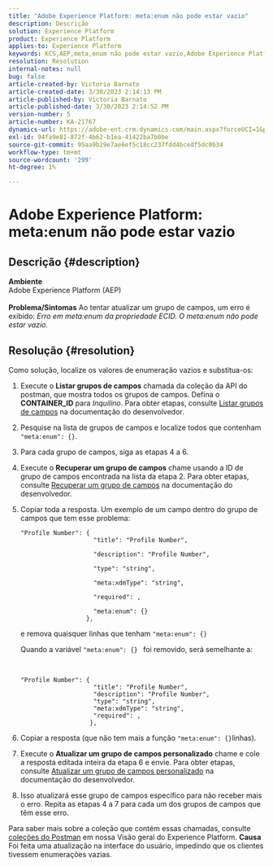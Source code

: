 ```yaml
---
title: "Adobe Experience Platform: meta:enum não pode estar vazio"
description: Descrição
solution: Experience Platform
product: Experience Platform
applies-to: Experience Platform
keywords: KCS,AEP,meta,enum não pode estar vazio,Adobe Experience Platform,atualizar grupos de campos,solução alternativa,solução de problemas
resolution: Resolution
internal-notes: null
bug: false
article-created-by: Victoria Barnato
article-created-date: 3/30/2023 2:14:13 PM
article-published-by: Victoria Barnato
article-published-date: 3/30/2023 2:14:52 PM
version-number: 5
article-number: KA-21767
dynamics-url: https://adobe-ent.crm.dynamics.com/main.aspx?forceUCI=1&pagetype=entityrecord&etn=knowledgearticle&id=d7918023-05cf-ed11-b597-6045bd0065b6
exl-id: 94fa9e81-872f-4b62-b1ea-41422ba7b0be
source-git-commit: 95aa9b29e7ae6ef5c18cc237fdd4bcedf5dc0b34
workflow-type: tm+mt
source-wordcount: '299'
ht-degree: 1%

---
```


# Adobe Experience Platform: meta:enum não pode estar vazio

## Descrição {#description}

<b>Ambiente</b><br>Adobe Experience Platform (AEP)<br><br><b>Problema/Sintomas</b>
Ao tentar atualizar um grupo de campos, um erro é exibido: *Erro em meta:enum da propriedade ECID. O meta:enum não pode estar vazio.*


## Resolução {#resolution}


Como solução, localize os valores de enumeração vazios e substitua-os:

1. Execute o <b>Listar grupos de campos</b> chamada da coleção da API do postman, que mostra todos os grupos de campos. Defina o <b>CONTAINER_ID</b> para *Inquilino*. Para obter etapas, consulte [Listar grupos de campos](https://developer.adobe.com/experience-platform-apis/references/schema-registry/#tag/Field-groups/operation/listFieldGroups) na documentação do desenvolvedor.
2. Pesquise na lista de grupos de campos e localize todos que contenham `"meta:enum": {}`.
3. Para cada grupo de campos, siga as etapas 4 a 6.
4. Execute o <b>Recuperar um grupo de campos</b> chame usando a ID de grupo de campos encontrada na lista da etapa 2. Para obter etapas, consulte [Recuperar um grupo de campos](https://developer.adobe.com/experience-platform-apis/references/schema-registry/#tag/Field-groups/operation/retrieveFieldGroup) na documentação do desenvolvedor.
5. Copiar toda a resposta. Um exemplo de um campo dentro do grupo de campos que tem esse problema:




   ```clike
   "Profile Number": { 
                       "title": "Profile Number",                                     
                       "description": "Profile Number",                                    
                       "type": "string",                                     
                       "meta:xdmType": "string",                                    
                       "required": ,                                    
                       "meta:enum": {}                               
                     },
   ```



   e remova quaisquer linhas que tenham `"meta:enum": {}`



   Quando a variável `"meta:enum": {} ` foi removido, será semelhante a:

    

   ```clike
   "Profile Number": {
                       "title": "Profile Number",
                       "description": "Profile Number",
                       "type": "string",
                       "meta:xdmType": "string",
                       "required": ,
                      },
   ```

6. Copiar a resposta (que não tem mais a função `"meta:enum": {}`linhas).
7. Execute o <b>Atualizar um grupo de campos personalizado</b> chame e cole a resposta editada inteira da etapa 6 e envie. Para obter etapas, consulte [Atualizar um grupo de campos personalizado](https://developer.adobe.com/experience-platform-apis/references/schema-registry/#tag/Field-groups/operation/patchFieldGroup) na documentação do desenvolvedor.
8. Isso atualizará esse grupo de campos específico para não receber mais o erro. Repita as etapas 4 a 7 para cada um dos grupos de campos que têm esse erro.


Para saber mais sobre a coleção que contém essas chamadas, consulte [coleções do Postman](https://experienceleague.adobe.com/docs/experience-platform/landing/platform-apis/postman.html?lang=en#collections) em nossa Visão geral do Experience Platform.
<b>Causa</b>
Foi feita uma atualização na interface do usuário, impedindo que os clientes tivessem enumerações vazias.
